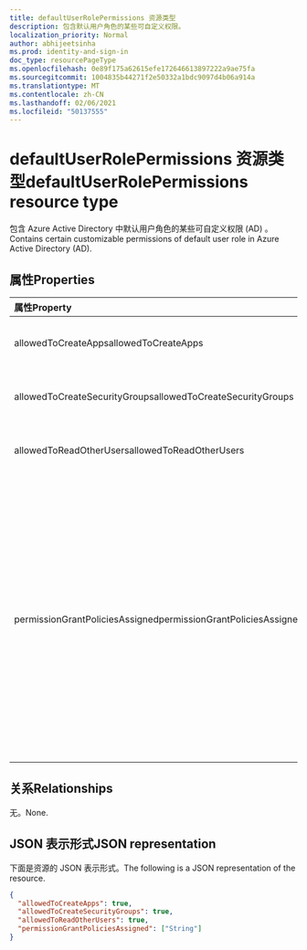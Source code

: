 ```yaml
---
title: defaultUserRolePermissions 资源类型
description: 包含默认用户角色的某些可自定义权限。
localization_priority: Normal
author: abhijeetsinha
ms.prod: identity-and-sign-in
doc_type: resourcePageType
ms.openlocfilehash: 0e89f175a62615efe172646613897222a9ae75fa
ms.sourcegitcommit: 1004835b44271f2e50332a1bdc9097d4b06a914a
ms.translationtype: MT
ms.contentlocale: zh-CN
ms.lasthandoff: 02/06/2021
ms.locfileid: "50137555"
---
```

# <a name="defaultuserrolepermissions-resource-type"></a><span data-ttu-id="c72ab-103">defaultUserRolePermissions 资源类型</span><span class="sxs-lookup"><span data-stu-id="c72ab-103">defaultUserRolePermissions resource type</span></span>

<span data-ttu-id="c72ab-104">包含 Azure Active Directory 中默认用户角色的某些可自定义权限 (AD) 。</span><span class="sxs-lookup"><span data-stu-id="c72ab-104">Contains certain customizable permissions of default user role in Azure Active Directory (AD).</span></span>

## <a name="properties"></a><span data-ttu-id="c72ab-105">属性</span><span class="sxs-lookup"><span data-stu-id="c72ab-105">Properties</span></span>

| <span data-ttu-id="c72ab-106">属性</span><span class="sxs-lookup"><span data-stu-id="c72ab-106">Property</span></span> | <span data-ttu-id="c72ab-107">类型</span><span class="sxs-lookup"><span data-stu-id="c72ab-107">Type</span></span> | <span data-ttu-id="c72ab-108">说明</span><span class="sxs-lookup"><span data-stu-id="c72ab-108">Description</span></span> |
|:-------- |:---- |:----------- |
| <span data-ttu-id="c72ab-109">allowedToCreateApps</span><span class="sxs-lookup"><span data-stu-id="c72ab-109">allowedToCreateApps</span></span> | <span data-ttu-id="c72ab-110">布尔</span><span class="sxs-lookup"><span data-stu-id="c72ab-110">Boolean</span></span> | <span data-ttu-id="c72ab-111">指示默认用户角色是否可以创建应用程序。</span><span class="sxs-lookup"><span data-stu-id="c72ab-111">Indicates whether the default user role can create applications.</span></span> |  
| <span data-ttu-id="c72ab-112">allowedToCreateSecurityGroups</span><span class="sxs-lookup"><span data-stu-id="c72ab-112">allowedToCreateSecurityGroups</span></span> | <span data-ttu-id="c72ab-113">布尔</span><span class="sxs-lookup"><span data-stu-id="c72ab-113">Boolean</span></span> | <span data-ttu-id="c72ab-114">指示默认用户角色是否可以创建安全组。</span><span class="sxs-lookup"><span data-stu-id="c72ab-114">Indicates whether the default user role can create security groups.</span></span> |  
| <span data-ttu-id="c72ab-115">allowedToReadOtherUsers</span><span class="sxs-lookup"><span data-stu-id="c72ab-115">allowedToReadOtherUsers</span></span> | <span data-ttu-id="c72ab-116">布尔</span><span class="sxs-lookup"><span data-stu-id="c72ab-116">Boolean</span></span> | <span data-ttu-id="c72ab-117">指示默认用户角色是否可以读取其他用户。</span><span class="sxs-lookup"><span data-stu-id="c72ab-117">Indicates whether the default user role can read other users.</span></span> |
|<span data-ttu-id="c72ab-118">permissionGrantPoliciesAssigned</span><span class="sxs-lookup"><span data-stu-id="c72ab-118">permissionGrantPoliciesAssigned</span></span>|<span data-ttu-id="c72ab-119">String collection</span><span class="sxs-lookup"><span data-stu-id="c72ab-119">String collection</span></span>|<span data-ttu-id="c72ab-120">指示是否允许用户同意应用，如果允许，授予许可的权限以及哪个应用许可策略 (permissionGrantPolicy) 管理用户授予同意的权限。</span><span class="sxs-lookup"><span data-stu-id="c72ab-120">Indicates if user consent to apps is allowed, and if it is, which permission to grant consent and which app consent policy (permissionGrantPolicy) govern the permission for users to grant consent.</span></span> <span data-ttu-id="c72ab-121">值的格式应为，其中是内置或自定义应用同意 `managePermissionGrantsForSelf.{id}` `{id}` [策略的 ID。](/azure/active-directory/manage-apps/manage-app-consent-policies) </span><span class="sxs-lookup"><span data-stu-id="c72ab-121">Value should be in the format `managePermissionGrantsForSelf.{id}`, where `{id}` is the **id** of a built-in or custom [app consent policy](/azure/active-directory/manage-apps/manage-app-consent-policies).</span></span> <span data-ttu-id="c72ab-122">空列表指示用户已禁用对应用的同意。</span><span class="sxs-lookup"><span data-stu-id="c72ab-122">An empty list indicates user consent to apps is disabled.</span></span> |

## <a name="relationships"></a><span data-ttu-id="c72ab-123">关系</span><span class="sxs-lookup"><span data-stu-id="c72ab-123">Relationships</span></span>

<span data-ttu-id="c72ab-124">无。</span><span class="sxs-lookup"><span data-stu-id="c72ab-124">None.</span></span>

## <a name="json-representation"></a><span data-ttu-id="c72ab-125">JSON 表示形式</span><span class="sxs-lookup"><span data-stu-id="c72ab-125">JSON representation</span></span>

<span data-ttu-id="c72ab-126">下面是资源的 JSON 表示形式。</span><span class="sxs-lookup"><span data-stu-id="c72ab-126">The following is a JSON representation of the resource.</span></span>

<!-- {
  "blockType": "resource",
  "keyProperty": "id",
  "@odata.type": "microsoft.graph.defaultUserRolePermissions"
}-->

```json
{
  "allowedToCreateApps": true,
  "allowedToCreateSecurityGroups": true,
  "allowedToReadOtherUsers": true,
  "permissionGrantPoliciesAssigned": ["String"]
}
```

<!-- uuid: 8fcb5dbc-d5aa-4681-8e31-b001d5168d79
2015-10-25 14:57:30 UTC -->
<!--
{
  "type": "#page.annotation",
  "description": "defaultUserRolePermissions resource",
  "keywords": "",
  "section": "documentation",
  "tocPath": "",
  "suppressions": []
}
-->
